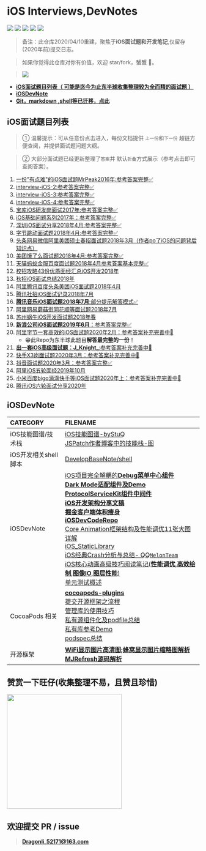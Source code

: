 # iOS Interviews,DevNotes 
</p>
<p align='left'>
<img src="https://img.shields.io/github/stars/DevDragonLi/iOSInterviewsAndDevNotes.svg">
<img src="https://img.shields.io/github/forks/DevDragonLi/iOSInterviewsAndDevNotes.svg">
<img src="https://img.shields.io/badge/platform-iOS-ff69b4.svg">
<img src="https://img.shields.io/badge/PR-welcome%20!-brightgreen.svg?colorA=a0cd34">
<img src="https://img.shields.io/packagist/l/doctrine/orm.svg">
</p>

> 备注：此仓库2020/04/10重建，聚焦于**iOS面试题和开发笔记**,仅留存(2020年前)提交日志。 

> 如果你觉得此仓库对你有价值，欢迎 star/fork，蟹蟹 🤝。

> ![](https://starcharts.herokuapp.com/DevDragonLi/iOSDevNotesAndInterviews.svg)  

- **[iOS面试题目列表（ 可能是迄今为止东半球收集整理较为全而精的面试题 ）](#iOSinterview)**
- **[iOSDevNote](#iOSDevNote)**
- **[Git，markdown ,shell等已迁移，点此](https://github.com/DevDragonLi/DevelopBaseNote)**

## <a name="iOSinterview"></a> iOS面试题目列表

> ① 温馨提示：可从任意份点击进入，每份文档提供 `上一份`和`下一份` 超链方便查阅，并提供面试题问题大纲。

> ② 大部分面试题已经更新整理了`答案`并 默认`折叠`方式展示（参考点击即可查阅答案）。

1. [一份"有点难"的iOS面试题MrPeak2016年:参考答案完整✅](./interview-iOS/01一份"有点难"的iOS面试题MrPeak2016年.md)
2. [interview-iOS-2:参考答案完整✅](./interview-iOS/02interview-iOS-2.md)                   
3. [interview-iOS-3:参考答案完整✅](./interview-iOS/03interview-iOS-3.md)                          
4. [interview-iOS-4:参考答案完整✅](./interview-iOS/04interview-iOS-4.md)                          
5. [宝库iOS研发岗面试2017年:参考答案完整✅](./interview-iOS/05iOS宝库iOS开发笔试题2017年.md)
6. [iOS基础问题系列2017年：参考答案完整✅](./interview-iOS/06iOS基础问题系列2017年.md)
7. [深圳iOS面试分享2018年4月:参考答案完整✅](./interview-iOS/07深圳iOS面试分享2018年4月.md)
8. [字节跳动面试题2018年4月:参考答案完整✅](./interview-iOS/08字节跳动面试题：2018年4月.md)
9. [头条网易微信阿里美团硕士春招面试题2018年3月（作者po了iOS的问题背后知识点）](./interview-iOS/09头条网易微信阿里美团硕士春招面试题2018年3月.md)
10. [美团饿了么面试题2018年4月:参考答案完整✅](./interview-iOS/10美团饿了么面试题2018年4月.md)
11. [天猫蚂蚁金服百度面试题2018年4月参考答案基本完整✅](./interview-iOS/11天猫蚂蚁金服百度面试题2018年4月.md) 
12. [校招攻略43份优质面经汇总iOS开发2018年](./interview-iOS/12校招攻略43份优质面经汇总iOS开发2018年.md) 
13. [秋招iOS面试总结2018年](./interview-iOS/13秋招iOS面试总结2018年.md) 
14. [阿里腾讯百度头条美团iOS面试题2018年4月](./interview-iOS/14阿里腾讯百度头条美团iOS面试题2018年4月.md)                          
15. [腾讯社招iOS面试记录2018年7月](./interview-iOS/15腾讯社招iOS面试记录2018年7月.md)                          
16. [**腾讯音乐iOS面试题2018年7月**:部分提示解答模式✅](./interview-iOS/16腾讯音乐iOS面试题2018年7月.md)                          
17. [阿里网易蘑菇街同花顺等面试题2018年7月](./interview-iOS/17阿里网易蘑菇街同花顺等面试题2018年7月.md)                           
18. [苏州蜗牛iOS开发面试题2018年春](./interview-iOS/18苏州蜗牛iOS开发面试题2018年春.md)
19. [**新浪公司iOS面试题2019年6月**：参考答案完整✅](./interview-iOS/19新浪公司iOS面试题2019年6月.md)
20. [阿里字节一套高效的iOS面试题2020年2月：参考答案补充完善中🚀](./interview-iOS/20阿里字节一套高效的iOS面试题2020年2月.md)                          
	 * 😁此Repo为东半球此题目**解答最完整的一份**！
21. [**出一套iOS高级面试题：J_Knight_**:参考答案补充完善中🚀](./interview-iOS/21出一套iOS高级面试题2018年7月.md)                          
22. [快手X3岗面试题2020年3月：参考答案补充完善中🚀](./interview-iOS/22快手X3岗面试题2020年3月.md)
23. [抖音面试题2020年3月：参考答案完整✅](./interview-iOS/23抖音面试题2020年3月.md)
24. [阿里iOS五轮面经2019年10月](./interview-iOS/24阿里iOS五轮面经2019年10月.md)
25. [小米百度bigo滴滴快手等iOS面试题2020年上：参考答案补充完善中🚀](./interview-iOS/25小米百度bigo滴滴快手等iOS面试题2020年上.md)
26. [腾讯iOS六轮面试分享2020年](./interview-iOS/26腾讯iOS六轮面试分享2020年.md)


## <a name="iOSDevNote"></a> iOSDevNote

| CATEGORY | FILENAME |  
|:----|:----|
|iOS技能图谱/技术栈|[iOS技能图谱-byStuQ](./iOSNote/map-MobileDev-iOSDev.md)                          <br>[JSPatch作者博客中的技能栈-图](./images/iOS/iOSDev-bang.png)|
|iOS开发相关shell脚本|[DevelopBaseNote/shell](https://github.com/DevDragonLi/DevelopBaseNote#shell)|
|iOSDevNote|[iOS项目完全解耦的**Debug菜单中心组件**](https://github.com/DevDragonLi/iOSDebugKit)<br>[**Dark Mode适配组件及Demo**](https://github.com/DevDragonLi/LFLDarkModeKit)<br>[**ProtocolServiceKit组件中间件**](https://github.com/DevDragonLi/ProtocolServiceKit)<br>[**iOS开发架构分享文稿**](./iOSNote/iOS_architecture.pdf)<br>[**掘金客户端体积瘦身**](./iOSNote/iOSAppThin.md)<br>[**iOSDevCodeRepo**](https://github.com/DevDragonLi/iOSDevDemo)<br>[Core Animation框架结构及性能调优11张大图详解](https://github.com/DevDragonLi/Core-AnimationPerformanceOptimization)<br>[iOS_StaticLibrary](./iOSNote/iOS_StaticLibrary.md)<br>[iOS经典Crash分析与总结- QQ`MelonTeam`](https://github.com/DevDragonLi/iOSDevDemo)<br>[iOS核心动画高级技巧阅读笔记(**性能调优**,**高效绘制**,**图像IO**,**图层性能**)](./iOSNote/iOSCoreAnimationNote.md)<br>[单元测试概述](./iOSNote/UnitTesting.md)|
|CocoaPods 相关 |[**cocoapods-plugins**](./iOSNote/CocoaPods/cocoapods-plugins.md)<br>[提交开源框架之流程](./iOSNote/CocoaPods/cocoapods-podspec.md)<br>[管理库的使用技巧](./iOSNote/CocoaPods/cocoapods-podspec.md)<br>[私有源组件化及podfile总结](./iOSNote/CocoaPods/Podfile.md)<br>[私有库参考Demo](https://github.com/DevDragonLi/iOSDevDemo/tree/master/1-DevDemo/PodPrivate_demo)<br>[podspec总结](./iOSNote/CocoaPods/podspec.md)|
|开源框架|**[WiFi显示图片高清图;蜂窝显示图片缩略图解析](./iOSNote/Analyze/SDWebImage/网络网络状态不同加载图片.md)**<br>**[MJRefresh源码解析](./iOSNote/Analyze/MJRefresh/MJRefresh.md)**|

## 赞赏一下旺仔(收集整理不易，且赞且珍惜)

</p>
<img src="https://p9-juejin.byteimg.com/tos-cn-i-k3u1fbpfcp/18ff90e4c8344f86aa69c34065bb379a~tplv-k3u1fbpfcp-zoom-1.image" width="300" height="300">
</p>

## 欢迎提交 PR / issue

> **Dragonli_52171@163.com**
